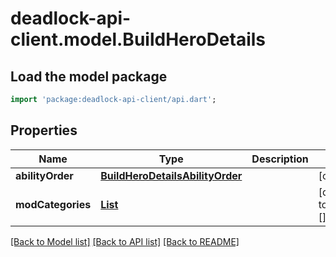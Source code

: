 # deadlock-api-client.model.BuildHeroDetails

## Load the model package
```dart
import 'package:deadlock-api-client/api.dart';
```

## Properties
Name | Type | Description | Notes
------------ | ------------- | ------------- | -------------
**abilityOrder** | [**BuildHeroDetailsAbilityOrder**](BuildHeroDetailsAbilityOrder.md) |  | [optional] 
**modCategories** | [**List<BuildHeroDetailsCategory>**](BuildHeroDetailsCategory.md) |  | [default to const []]

[[Back to Model list]](../README.md#documentation-for-models) [[Back to API list]](../README.md#documentation-for-api-endpoints) [[Back to README]](../README.md)


